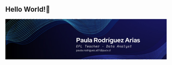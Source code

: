 ## Hello World!👋

<div id="header" align="center">
  <img decoding="async" src="https://raw.githubusercontent.com/PaulaRodArias/PaulaRodArias/main/LinkedIn%20banner.jpg" width="800"/>
</div>

<!--
**PaulaRodArias/PaulaRodArias** is a ✨ _special_ ✨ repository because its `README.md` (this file) appears on your GitHub profile.

Here are some ideas to get you started:

- 🔭 I’m currently working on ...
- 🌱 I’m currently learning ...
- 👯 I’m looking to collaborate on ...
- 🤔 I’m looking for help with ...
- 💬 Ask me about ...
- 📫 How to reach me: ...
- 😄 Pronouns: ...
- ⚡ Fun fact: ...
-->
